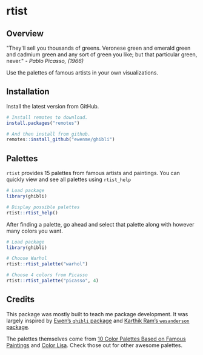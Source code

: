 
# rtist

## Overview

"They'll sell you thousands of greens. Veronese green and emerald green and cadmium green and any sort of green you like; but that particular green, never." - *Pablo Picasso, (1966)*

Use the palettes of famous artists in your own visualizations. 

## Installation

Install the latest version from GitHub.

``` r
# Install remotes to download.
install.packages("remotes")

# And then install from github.
remotes::install_github("ewenme/ghibli")
```

## Palettes

`rtist` provides 15 palettes from famous artists and paintings. You can quickly view and see all palettes using `rtist_help`

``` r
# Load package
library(ghibli)

# Display possible palettes
rtist::rtist_help()
```

After finding a palette, go ahead and select that palette along with however many colors you want.

``` r
# Load package
library(ghibli)

# Choose Warhol
rtist::rtist_palette("warhol")

# Choose 4 colors from Picasso
rtist::rtist_palette("picasso", 4)
```

## Credits

This package was mostly built to teach me package development. It was largely inspired by [Ewen’s `ghibli`
package](https://github.com/ewenme/ghibli) and [Karthik Ram’s `wesanderson` 
package](https://github.com/karthik/wesanderson).

The palettes themselves come from [10 Color Palettes Based on Famous Paintings](http://www.skellermeyerdesigns.com/blog/10-color-palettes-based-on-famous-paintings) and [Color Lisa](http://colorlisa.com/). Check those out for other awesome palettes.

